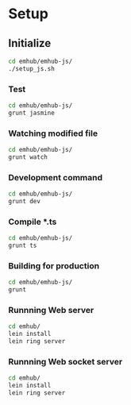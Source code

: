 # Setup

## Initialize
```sh
cd emhub/emhub-js/
./setup_js.sh
```

### Test
```sh
cd emhub/emhub-js/
grunt jasmine
```

### Watching modified file
```sh
cd emhub/emhub-js/
grunt watch
```

### Development command
```sh
cd emhub/emhub-js/
grunt dev
```

### Compile *.ts
```sh
cd emhub/emhub-js/
grunt ts
```

### Building for production
```sh
cd emhub/emhub-js/
grunt
```

### Runnning Web server
```sh
cd emhub/
lein install
lein ring server
```

### Runnning Web socket server
```sh
cd emhub/
lein install
lein ring server
```
